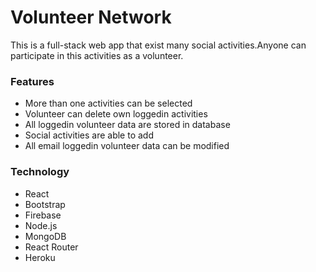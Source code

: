 # Volunteer Network
This is a full-stack web app that exist many social activities.Anyone can participate in this activities as a volunteer.
### Features
* More than one activities can be selected 
* Volunteer can delete own loggedin activities 
* All loggedin volunteer data are stored in database
* Social activities are able to add
* All email loggedin volunteer data can be modified
### Technology
 *   React
  *  Bootstrap
  * Firebase
  *  Node.js
  *  MongoDB
  *  React Router
  *  Heroku

